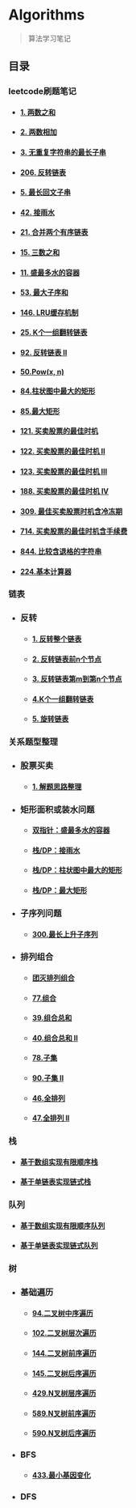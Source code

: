 # Algorithms

> 算法学习笔记

## 目录

### leetcode刷题笔记

- #### [1. 两数之和](leetcode刷题笔记/1.两数之和.md)

- #### [2. 两数相加](leetcode刷题笔记/2.两数相加.md)

- #### [3. 无重复字符串的最长子串](leetcode刷题笔记/3.无重复字符串的最长子串.md)

- #### [206. 反转链表](leetcode刷题笔记/206.反转链表.md)

- #### [5. 最长回文子串](leetcode刷题笔记/5.最长回文子串.md)

- #### [42. 接雨水](相关题型整理/矩形面积或装水问题/42.接雨水.md)

- #### [21. 合并两个有序链表](leetcode刷题笔记/21.合并两个有序链表.md)

- #### [15. 三数之和](leetcode刷题笔记/15.三数之和.md)

- #### [11. 盛最多水的容器](相关题型整理/矩形面积或装水问题/11.盛最多水的容器.md)

- #### [53. 最大子序和](leetcode刷题笔记/53.最大子序和.md)

- #### [146. LRU缓存机制](leetcode刷题笔记/146.LRU缓存机制.md)

- #### [25. K个一组翻转链表](链表/反转/4.K个一组翻转链表.md)

- #### [92. 反转链表 II](链表/反转/3.反转链表的第m到第n个节点.md)

- #### [50.Pow(x, n)](leetcode刷题笔记/50.Pow(x,n).md)

- #### [84.柱状图中最大的矩形](相关题型整理/矩形面积或装水问题/84.柱状图中最大的矩形.md)

- #### [85.最大矩形](相关题型整理/矩形面积或装水问题/85.最大矩形.md)

- #### [121. 买卖股票的最佳时机](相关题型整理/股票买卖/121.买卖股票的最佳时机.md)

- #### [122. 买卖股票的最佳时机 II](相关题型整理/股票买卖/团灭6题的解题思路.md)

- #### [123. 买卖股票的最佳时机 III](相关题型整理/股票买卖/团灭6题的解题思路.md)

- #### [188. 买卖股票的最佳时机 IV](相关题型整理/股票买卖/团灭6题的解题思路.md)

- #### [309. 最佳买卖股票时机含冷冻期](相关题型整理/股票买卖/团灭6题的解题思路.md)

- #### [714. 买卖股票的最佳时机含手续费](相关题型整理/股票买卖/团灭6题的解题思路.md)

- #### [844. 比较含退格的字符串](leetcode刷题笔记/844.比较含退格的字符串.md)

- #### [224.基本计算器](leetcode刷题笔记/224.基本计算器.md)

### 链表

- ### 反转

    - #### [1. 反转整个链表](链表/反转/1.反转整个链表.md)

    - #### [2. 反转链表前n个节点](链表/反转/2.反转链表前n个节点.md)

    - #### [3. 反转链表第m到第n个节点](链表/反转/3.反转链表的第m到第n个节点.md)

    - #### [4.K个一组翻转链表](链表/反转/4.K个一组翻转链表.md)

    - #### [5. 旋转链表](链表/反转/5.旋转链表.md)

### 关系题型整理

- ### 股票买卖

    - #### [1. 解题思路整理](相关题型整理/股票买卖/团灭6题的解题思路.md)

- ### 矩形面积或装水问题

    - #### [双指针：盛最多水的容器](相关题型整理/矩形面积或装水问题/11.盛最多水的容器.md)

    - #### [栈/DP：接雨水](相关题型整理/矩形面积或装水问题/42.接雨水.md)

    - #### [栈/DP：柱状图中最大的矩形](相关题型整理/矩形面积或装水问题/84.柱状图中最大的矩形.md)

    - #### [栈/DP：最大矩形](相关题型整理/矩形面积或装水问题/85.最大矩形.md)

- ### 子序列问题

    - #### [300.最长上升子序列](相关题型整理/子序列问题/300.最长上升子序列.md)

- ### 排列组合

    - #### [团灭排列组合](相关题型整理/排列组合/团灭排列组合.md)

    - #### [77.组合](相关题型整理/排列组合/77.组合.md)

    - #### [39.组合总和](相关题型整理/排列组合/39.组合总和.md)

    - #### [40.组合总和 II](相关题型整理/排列组合/40.组合总和II.md)

    - #### [78.子集](相关题型整理/排列组合/78.子集.md)

    - #### [90.子集 II](相关题型整理/排列组合/90.子集II.md)

    - #### [46.全排列](相关题型整理/排列组合/46.全排列.md)

    - #### [47.全排列 II](相关题型整理/排列组合/47.全排列II.md)

### 栈

- #### [基于数组实现有限顺序栈](栈/array_stack.py)

- #### [基于单链表实现链式栈](栈/linked_stack.py)

### 队列

- #### [基于数组实现有限顺序队列](队列/array_queue.py)

- #### [基于单链表实现链式队列](队列/linked_queue.py)

### 树

- ### 基础遍历

    - #### [94.二叉树中序遍历](树/基础遍历/94.二叉树中序遍历.md)

    - #### [102.二叉树层次遍历](树/基础遍历/102.二叉树层次遍历.md)

    - #### [144.二叉树前序遍历](树/基础遍历/144.二叉树前序遍历.md)

    - #### [145.二叉树后序遍历](树/基础遍历/145.二叉树后序遍历.md)

    - #### [429.N叉树层序遍历](树/基础遍历/429.N叉树层序遍历.md)

    - #### [589.N叉树前序遍历](树/基础遍历/589.N叉树前序遍历.md)

    - #### [590.N叉树后序遍历](树/基础遍历/590.N叉树后序遍历.md)

- ### BFS

    - #### [433.最小基因变化](树/BFS/433.最小基因变化.md)

- ### DFS